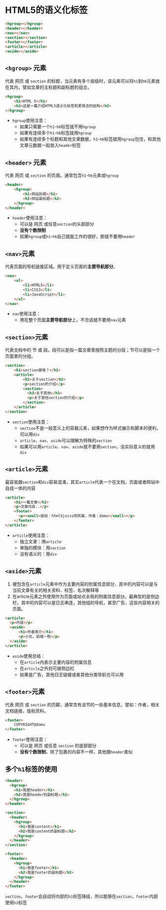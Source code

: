 <!-- markdownlint-disable MD002 -->

# HTML5的语义化标签

```html
<hgroup></hgroup>
<header></header>
<nav></nav>
<section></section>
<footer></footer>
<article></article>
<aside></aside>
```

## `<hgroup>` 元素

代表 网页 或 `section` 的标题，当元素有多个层级时，该元素可以将`h1`到`h6`元素放在其内，譬如文章的主标题和副标题的组合。

```html
<hgroup>
    <h1>HTML 5</h1>
    <h2>这是一篇介绍HTML5语义化标签和更简洁的结构</h2>
</hgroup>
```

- `hgroup`使用注意：
  - 如果只需要一个`h1`-`h6`标签就不用`hgroup`
  - 如果有连续多个`h1`-`h6`标签就用`hgroup`
  - 如果有连续多个标题和其他文章数据，`h1`-`h6`标签就用`hgroup`包住，和其他文章元数据一起放入`header`标签

## `<header>` 元素

代表 网页 或 `section` 的页眉。通常包含`h1`-`h6`元素或`hgroup`

```html
<header>
    <hgroup>
        <h1>网站标题</h1>
        <h2>网站副标题</h2>
    </hgroup>
</header>
```

- `header`使用注意：
  - 可以是 网页 或任意`section`的头部部分
  - **没有个数限制**
  - 如果`hgroup`或`h1`-`h6`自己就能工作的很好，那就不要用`header`

## `<nav>`元素

代表页面的导航链接区域。用于定义页面的**主要导航部分**。

```html
<nav>
    <ul>
        <li>HTML5</li>
        <li>CSS3</li>
        <li>JavaScript</li>
    </ul>
</nav>
```

- `nav`使用注意：
  - 用在整个页面**主要导航部分**上，不合适就不要用`nav`元素

## `<section>`元素

代表文档中的 节 或 段。段可以是指一篇文章里按照主题的分段；节可以是指一个页面里的分组。

```html
<section>
    <h1>section是啥？</h1>
    <article>
        <h2>关于section</h2>
        <p>section的介绍</p>
        <section>
          <h3>关于其他</h3>
          <p>关于其他section的介绍</p>
        </section>
    </article>
</section>
```

- `section`使用注意：
  - `section`不是一般意义上的容器元素，如果想作为样式展示和脚本的便利，可以用`div`
  - `article`、`nav`、`aside`可以理解为特殊的`section`
  - 如果可以用`article`、`nav`、`aside`就不要用`section`，没实际意义的就用`div`

## `<article>`元素

最容易跟`section`和`div`容易混淆，其实`article`代表一个在文档，页面或者网站中自成一体的内容

```html
<article>
    <h1>一篇文章</h1>
    <p>文章内容..</p>
    <footer>
      <p><small>版权：html5jscss网所属，作者：damu</small></p>
    </footer>
</article>
```

- `article`使用注意：
  - 独立文章：用`article`
  - 单独的模块：用`section`
  - 没有语义的：用`div`

## `<aside>`元素

1. 被包含在`article`元素中作为主要内容的附属信息部分，其中的内容可以是与当前文章有关的相关资料、标签、名次解释等
2. 在article元素之外使用作为页面或站点全局的附属信息部分。最典型的是侧边栏，其中的内容可以是日志串连，其他组的导航，甚至广告，这些内容相关的页面。

```html
<article>
  <p>内容</p>
  <aside>
      <h1>作者简介</h1>
      <p>小北，前端一枚</p>
  </aside>
</article>
```

- `aside`使用总结：
  - 在`article`内表示主要内容的附属信息
  - 在`article`之外则可做侧边栏
  - 如果是广告，其他日志链接或者其他分类导航也可以用

## `<footer>`元素

代表 网页 或 `section` 的页脚，通常含有该节的一些基本信息，譬如：作者，相关文档链接，版权资料。

```html
<footer>
    COPYRIGHT@damu
</footer>
```

- `footer`使用注意：
  - 可以是 网页 或任意 `section` 的底部部分
  - **没有个数限制**，除了包裹的内容不一样，其他跟`header`类似

## 多个`h1`标签的使用

```html
<header>
  <hgroup>
    <h1>我是header</h1>
    <h2>我是header的副标题</h2>
  </hgroup>
</header>

<section>
  <header>
    <hgroup>
      <h1>我是content</h1>
      <h2>我是content的副标题</h2>
    </hgroup>
  </header>
</section>

<footer>
  <header>
    <hgroup>
      <h1>我是footer</h1>
      <h2>我是footer的副标题</h2>
    </hgroup>
  </header>
</footer>
```

`section`，`footer`会自动将内部的`h1`标签降级，所以能够在`section`，`footer`内部使用`h1`标签